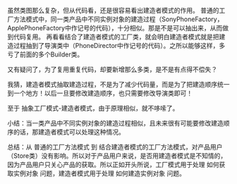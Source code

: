 虽然类图那么复杂，但从代码看，还是很容易看出建造者模式的作用。
普通的工厂方法模式中，同一类产品中不同实例对象的建造过程（SonyPhoneFactory，ApplePhoneFactory中作记号的代码），十分相似。那是不是可以抽出来，从而做到代码复用。
再看看结合了建造者模式的工厂类，就会明白建造者模式就是把建造过程抽到了导演类中（PhoneDirector中作记号的代码）。之所以能够这样，多亏了前面的多个Builder类。


又有疑问了，为了复用重复代码，却要新增那么多类，是不是有点得不偿失？

我猜，建造者模式抽取建造过程，不是为了减少代码量，而是为了把建造顺序统一到一个地方！以后一旦要修改建造顺序，也只需要修改导演类即可！

至于 抽象工厂模式-建造者模式，由于原理相似，就不哆嗦了。

小结：当一类产品中不同实例对象的建造过程相似，且未来很有可能要修改建造顺序的话，那建造者模式可以处理这种情况。

总结：从 普通的工厂方法模式 到 结合建造者模式的工厂方法模式，对产品用户（Store类）没有影响。所以对于产品用户来说，是否用建造者模式是不知情的，因为产品用户只关心产品的获取。所以正如开头所说，工厂模式用于处理 如何获取实例对象 问题，建造者模式用于处理 如何建造实例对象 问题。
